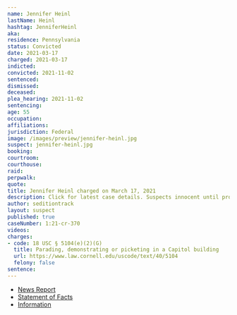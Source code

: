 ```yaml
---
name: Jennifer Heinl
lastName: Heinl
hashtag: JenniferHeinl
aka:
residence: Pennsylvania
status: Convicted
date: 2021-03-17
charged: 2021-03-17
indicted:
convicted: 2021-11-02
sentenced: 
dismissed: 
deceased:
plea_hearing: 2021-11-02
sentencing:
age: 55
occupation:
affiliations:
jurisdiction: Federal
image: /images/preview/jennifer-heinl.jpg
suspect: jennifer-heinl.jpg
booking:
courtroom:
courthouse:
raid:
perpwalk:
quote:
title: Jennifer Heinl charged on March 17, 2021
description: Click for latest case details. Suspects innocent until proven guilty.
author: seditiontrack
layout: suspect
published: true
caseNumber: 1:21-cr-370
videos:
charges:
- code: 18 USC § 5104(e)(2)(G)
  title: Parading, demonstrating or picketing in a Capitol building
  url: https://www.law.cornell.edu/uscode/text/40/5104
  felony: false
sentence:
---
```

- [News Report](https://www.wpxi.com/news/top-stories/ross-township-woman-arrested-connection-with-violence-us-capitol/5C7LELQGNRFCFIJAB6E4N7AHJA/)
- [Statement of Facts](https://www.justice.gov/usao-dc/case-multi-defendant/file/1378666/download)
- [Information](https://extremism.gwu.edu/sites/g/files/zaxdzs2191/f/Jennifer%20Heinl%20Information.pdf)

